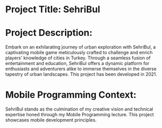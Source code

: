 # Project Title: SehriBul

# Project Description:

Embark on an exhilarating journey of urban exploration with SehriBul, a captivating mobile game meticulously crafted to challenge and enrich players' knowledge of cities in Turkey. Through a seamless fusion of entertainment and education, SehriBul offers a dynamic platform for enthusiasts and adventurers alike to immerse themselves in the diverse tapestry of urban landscapes. This project has been developed in 2021.

# Mobile Programming Context:

SehriBul stands as the culmination of my creative vision and technical expertise honed through my Mobile Programming lecture. This project showcases mobile development principles.



